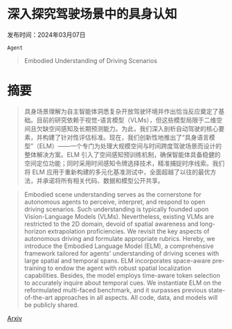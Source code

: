 # 深入探究驾驶场景中的具身认知

发布时间：2024年03月07日

`Agent`

> Embodied Understanding of Driving Scenarios

# 摘要

> 具身场景理解为自主智能体洞悉复杂开放驾驶环境并作出恰当反应奠定了基础。目前的研究依赖于视觉-语言模型（VLMs），但这些模型局限于二维空间且欠缺空间感知及长期预测能力。为此，我们深入剖析自动驾驶的核心要素，并构建了针对性评估标准。现在，我们创新性地推出了“具身语言模型”（ELM）——一个专门为处理大规模空间与时间跨度驾驶场景而设计的整体解决方案。ELM 引入了空间感知预训练机制，确保智能体具备稳健的空间定位功能；同时采用时间感知令牌选择技术，精准捕捉时序线索。我们将 ELM 应用于重新构建的多元化基准测试中，全面超越了以往的最优方法，并承诺将所有相关代码、数据和模型公开共享。

> Embodied scene understanding serves as the cornerstone for autonomous agents to perceive, interpret, and respond to open driving scenarios. Such understanding is typically founded upon Vision-Language Models (VLMs). Nevertheless, existing VLMs are restricted to the 2D domain, devoid of spatial awareness and long-horizon extrapolation proficiencies. We revisit the key aspects of autonomous driving and formulate appropriate rubrics. Hereby, we introduce the Embodied Language Model (ELM), a comprehensive framework tailored for agents' understanding of driving scenes with large spatial and temporal spans. ELM incorporates space-aware pre-training to endow the agent with robust spatial localization capabilities. Besides, the model employs time-aware token selection to accurately inquire about temporal cues. We instantiate ELM on the reformulated multi-faced benchmark, and it surpasses previous state-of-the-art approaches in all aspects. All code, data, and models will be publicly shared.

[Arxiv](https://arxiv.org/abs/2403.04593)